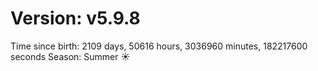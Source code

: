 # Version: v5.9.8
Time since birth: 2109 days, 50616 hours, 3036960 minutes, 182217600 seconds
Season: Summer ☀️
